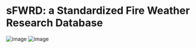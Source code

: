 # sFWRD: a Standardized Fire Weather Research Database

![image](https://github.com/user-attachments/assets/f8adcb9d-e534-4085-9c4e-add9c92cf530)
![image](https://github.com/user-attachments/assets/983005e0-a795-487d-be10-fb04234b3cdc)
